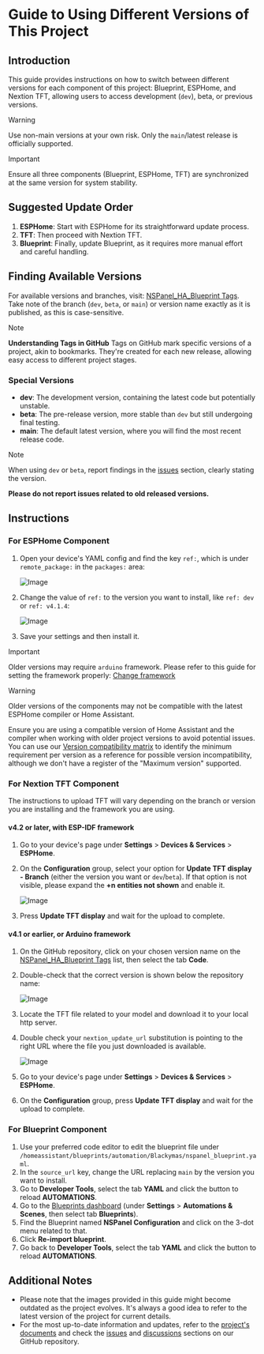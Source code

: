 # Guide to Using Different Versions of This Project

## Introduction
This guide provides instructions on how to switch between different versions for each component of this project:
Blueprint, ESPHome, and Nextion TFT, allowing users to access development (`dev`), beta, or previous versions.

<!-- markdownlint-disable MD028 -->
> [!WARNING]
> Use non-main versions at your own risk. Only the `main`/latest release is officially supported.

> [!IMPORTANT]
> Ensure all three components (Blueprint, ESPHome, TFT) are synchronized at the same version for system stability.
<!-- markdownlint-enable MD028 -->

## Suggested Update Order
1. **ESPHome**: Start with ESPHome for its straightforward update process.
2. **TFT**: Then proceed with Nextion TFT.
3. **Blueprint**: Finally, update Blueprint, as it requires more manual effort and careful handling.

## Finding Available Versions
For available versions and branches, visit: [NSPanel_HA_Blueprint Tags](https://github.com/Blackymas/NSPanel_HA_Blueprint/tags).
Take note of the branch (`dev`, `beta`, or `main`) or version name exactly as it is published, as this is case-sensitive.

> [!NOTE]
> **Understanding Tags in GitHub**
> Tags on GitHub mark specific versions of a project, akin to bookmarks.
They're created for each new release, allowing easy access to different project stages.

### Special Versions
- **dev**: The development version, containing the latest code but potentially unstable.
- **beta**: The pre-release version, more stable than `dev` but still undergoing final testing.
- **main**: The default latest version, where you will find the most recent release code.

> [!NOTE]
> When using `dev` or `beta`, report findings in the [issues](https://github.com/Blackymas/NSPanel_HA_Blueprint/issues) section, clearly stating the version.
>
> **Please do not report issues related to old released versions.**

## Instructions

### For ESPHome Component
1. Open your device's YAML config and find the key `ref:`, which is under `remote_package:` in the `packages:` area:

    ![Image](pics/esphome_dashboard_yaml_ref_main.png)

2. Change the value of `ref:` to the version you want to install, like `ref: dev` or `ref: v4.1.4`:

    ![Image](pics/esphome_dashboard_yaml_ref_v414.png)

3. Save your settings and then install it.

<!-- markdownlint-disable MD028 -->
> [!IMPORTANT]
> Older versions may require `arduino` framework.
> Please refer to this guide for setting the framework properly: [Change framework](customization.md#frameworks)

> [!WARNING]
> Older versions of the components may not be compatible with the latest ESPHome compiler or Home Assistant.
> 
> Ensure you are using a compatible version of Home Assistant and the compiler when working with older project versions to avoid potential issues.
> You can use our [Version compatibility matrix](version_compatibility.md) to identify the minimum requirement per version as a reference for possible version incompatibility,
> although we don't have a register of the "Maximum version" supported.
<!-- markdownlint-enable MD028 -->

### For Nextion TFT Component
The instructions to upload TFT will vary depending on the branch or version you are installing and the framework you are using.

#### v4.2 or later, with ESP-IDF framework
1. Go to your device's page under **Settings** > **Devices & Services** > **ESPHome**.
2. On the **Configuration** group, select your option for **Update TFT display - Branch** (either the version you want or `dev`/`beta`).
If that option is not visible, please expand the **+n entities not shown** and enable it.

    ![Image](pics/ha_device_configuration_tft_update_branch_selector.png)
3. Press **Update TFT display** and wait for the upload to complete.

#### v4.1 or earlier, or Arduino framework
1. On the GitHub repository, click on your chosen version name on the [NSPanel_HA_Blueprint Tags](https://github.com/Blackymas/NSPanel_HA_Blueprint/tags) list, then select the tab **Code**.
2. Double-check that the correct version is shown below the repository name:

    ![Image](pics/GitHub_repo_select_tag_tft_files.png)
3. Locate the TFT file related to your model and download it to your local http server.
4. Double check your `nextion_update_url` substitution is pointing to the right URL where the file you just downloaded is available.

    ![Image](pics/esphome_dashboard_yaml_nextion_update_url.png)
5. Go to your device's page under **Settings** > **Devices & Services** > **ESPHome**.
6. On the **Configuration** group, press **Update TFT display** and wait for the upload to complete.

### For Blueprint Component
1. Use your preferred code editor to edit the blueprint file under `/homeassistant/blueprints/automation/Blackymas/nspanel_blueprint.yaml`.
2. In the `source_url` key, change the URL replacing `main` by the version you want to install.
3. Go to **Developer Tools**, select the tab **YAML** and click the button to reload **AUTOMATIONS**.
4. Go to the [Blueprints dashboard](https://my.home-assistant.io/redirect/blueprints/) (under **Settings** > **Automations & Scenes**, then select tab **Blueprints**).
5. Find the Blueprint named **NSPanel Configuration** and click on the 3-dot menu related to that.
6. Click **Re-import blueprint**.
7. Go back to **Developer Tools**, select the tab **YAML** and click the button to reload **AUTOMATIONS**.

## Additional Notes
- Please note that the images provided in this guide might become outdated as the project evolves.
It's always a good idea to refer to the latest version of the project for current details.
- For the most up-to-date information and updates,
refer to the [project's documents](README.md)
and check the [issues](https://github.com/Blackymas/NSPanel_HA_Blueprint/issues)
and [discussions](https://github.com/Blackymas/NSPanel_HA_Blueprint/discussions) sections on our GitHub repository.
